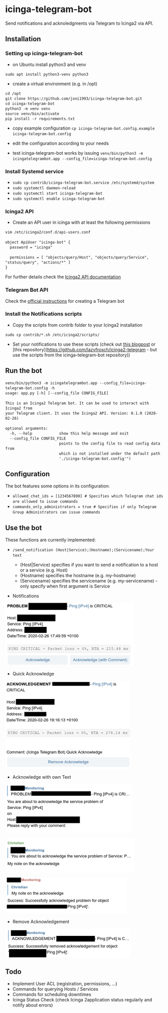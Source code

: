# icinga-telegram-bot
Send notifications and acknoledgments via Telegram to Icinga2 via API.

## Installation

### Setting up icinga-telegram-bot
* on Ubuntu install python3 and venv
```
sudo apt install python3-venv python3
```

* create a virtual environment (e.g. in /opt)
```
cd /opt
git clone https://github.com/joni1993/icinga-telegram-bot.git
cd icinga-telegram-bot
python3 -m venv venv
source venv/bin/activate
pip install -r requirements.txt
```

* copy example configuration ```cp icinga-telegram-bot.config.example icinga-telegram-bot.config```

* edit the configuration according to your needs

* test icinga-telegram-bot works by issuing ```venv/bin/python3 -m icingatelegrambot.app --config_file=icinga-telegram-bot.config```

### Install Systemd service
* ```sudo cp contrib/icinga-telegram-bot.service /etc/systemd/system```
* ```sudo systemctl daemon-reload```
* ```sudo systemctl start icinga-telegram-bot```
* ```sudo systemctl enable icinga-telegram-bot``` 

### Icinga2 API
* Create an API user in icinga with at least the following permissions
```
vim /etc/icinga2/conf.d/api-users.conf

object ApiUser "icinga-bot" {
  password = "icinga"

  permissions = [ "objects/query/Host", "objects/query/Service", "status/query", "actions/*" ]
}
```

For further details check the [Icinga2 API documentation](https://icinga.com/docs/icinga2/latest/doc/12-icinga2-api)

### Telegram Bot API
Check the [official instructions](https://core.telegram.org/bots) for creating a Telegram bot

### Install the Notifications scripts
* Copy the scripts from contrib folder to your Icinga2 installation
```
sudo cp contrib/*.sh /etc/icinga2/scripts/
```

* Set your notifications to use these scripts (check out [this blogpost](https://www.netways.de/blog/2016/10/07/telegram-notifications-von-icinga-2/) or [this repository](https://github.com/lazyfrosch/icinga2-telegram - but use the scripts from the icinga-telegram-bot repository))

## Run the bot
```
venv/bin/python3 -m icingatelegrambot.app --config_file=icinga-telegram-bot.config -h
usage: app.py [-h] [--config_file CONFIG_FILE]

This is an Icinga2 Telegram bot. It can be used to interact with Icinga2 from
your Telegram client. It uses the Icinga2 API. Version: 0.1.0 (2020-02-26)

optional arguments:
  -h, --help            show this help message and exit
  --config_file CONFIG_FILE
                        points to the config file to read config data from
                        which is not installed under the default path
                        './icinga-telegram-bot.config'")
```

## Configuration
The bot features some options in its configuration:

* ```allowed_chat_ids = [1234567890] # Specifies which Telegram chat ids are allowed to issue commands``` 
* ```commands_only_administrators = true # Specifies if only Telegram Group Administrators can issue commands```

## Use the bot
These functions are currently implemented:
* ```/send_notification (Host|Service);(Hostname);(Servicename);Your text```
    * (Host|Service) specifies if you want to send a notification to a host or a service (e.g. Host)
    * (Hostname) specifies the hostname (e.g. my-hostname)
    * (Servicename) specifies the servicename (e.g. my-servicename) - only specify when first argument is Service
    
 * Notifications
  
 ![Example Notification](docs/notification.png)
 
 * Quick Acknowledge 
 
 ![Example Quick Acknowledge](docs/acknowledge.png)
 
 * Acknowledge with own Text
 
 ![Example Acknowledge Step 1](docs/acknowledge-option-1.png)
 
 ![Example Acknowledge Step 2](docs/acknowledge-option-2.png)
 
 ![Example Acknowledge Step 3](docs/acknowledge-option-3.png)
 
 * Remove Acknowledgement
 
 ![Example Remove Acknowledgement](docs/remove-acknowledge.png)
 
 ## Todo
 * Implement User ACL (registration, permissions, ...)
 * Commands for querying Hosts / Services
 * Commands for scheduling downtimes
 * Icinga Status Check (check Icinga 2application status regularly and notify about errors)
